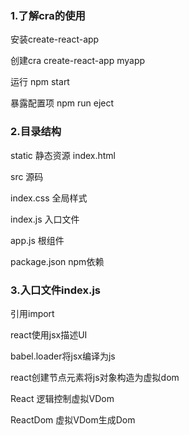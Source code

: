 ### 1.了解cra的使用

安装create-react-app

创建cra  create-react-app myapp

运行 npm start

暴露配置项 npm run eject

### 2.目录结构

static 静态资源 index.html  

src 源码  

index.css 全局样式  

index.js  入口文件

app.js 根组件

package.json npm依赖

### 3.入口文件index.js

引用import  

react使用jsx描述UI

babel.loader将jsx编译为js

react创建节点元素将js对象构造为虚拟dom

React  逻辑控制虚拟VDom

ReactDom  虚拟VDom生成Dom